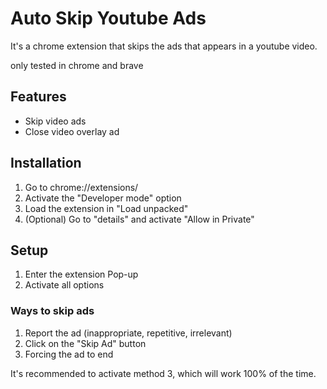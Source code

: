 # Auto Skip Youtube Ads

It's a chrome extension that skips the ads that appears in a youtube video.

only tested in chrome and brave

## Features
* Skip video ads
* Close video overlay ad

## Installation

1. Go to chrome://extensions/
2. Activate the "Developer mode" option
3. Load the extension in "Load unpacked"
4. (Optional) Go to "details" and activate "Allow in Private"

## Setup

1. Enter the extension Pop-up
2. Activate all options

### Ways to skip ads

1. Report the ad (inappropriate, repetitive, irrelevant)
2. Click on the "Skip Ad" button
3. Forcing the ad to end

It's recommended to activate method 3, which will work 100% of the time.


